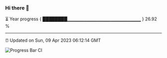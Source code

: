 ### Hi there 👋

⏳ Year progress { ████████▁▁▁▁▁▁▁▁▁▁▁▁▁▁▁▁▁▁▁▁▁▁ } 26.92 %

---

⏰ Updated on Sun, 09 Apr 2023 06:12:14 GMT

![Progress Bar CI](https://github.com/liununu/liununu/workflows/Progress%20Bar%20CI/badge.svg)
